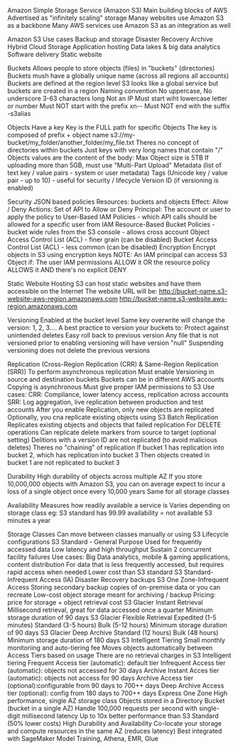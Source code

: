 Amazon Simple Storage Service (Amazon S3)
    Main building blocks of AWS
    Advertised as "infinitely scaling" storage
    Manay websites use Amazon S3 as a backbone
    Many AWS services use Amazon S3 as an integration as well

Amazon S3 Use cases
    Backup and storage
    Disaster Recovery
    Archive
    Hybrid Cloud Storage
    Application hosting
    Data lakes & big data analytics
    Software delivery
    Static website

Buckets
    Allows people to store objects (files) in "buckets" (directories)
    Buckets mush have a globally unique name (across all regions all accounts)
    Buckets are defined at the region level
    S3 looks like a global service but buckets are created in a region
    Naming convention
        No uppercase, No underscore
        3-63 characters long
        Not an IP
        Must start wiht lowercase letter or number
        Must NOT start with the prefix xn--
        Must NOT end with the suffix -s3alias

Objects
    Have a key
    Key is the FULL path for specific Objects
    The key is composed of prefix + object name
        s3://my-bucket/my_folder/another_folder/my_file.txt
    Theres no concept of directories within buckets
    Just keys with very long names that contain "/"
    Objects values are the content of the body:
        Max Object size is 5TB
        If uploading more than 5GB, must use "Multi-Part Upload"
    Metadata (list of text key / value pairs - system or user metadata)
    Tags (Unicode key / value pair - up to 10) - useful for security / lifecycle
    Version ID (if versioning is enabled)


Security
    JSON based policies
        Resources: buckets and objects
        Effect: Allow / Deny
        Actions: Set of API to Allow or Deny
        Principal: The account or user to apply the policy to
    User-Based
        IAM Policies - which API calls should be allowed for a specific user from IAM
    Resource-Based
        Bucket Policies - bucket wide rules from the S3 console - allows cross account
        Object Access Control List (ACL) - finer grain (can be disabled)
        Bucket Access Control List (ACL) - less common (can be disabled)
    Encryption
        Encrypt objects in S3 using encryption keys
    NOTE:
        An IAM principal can access S3 Object if:
            The user IAM permissions ALLOW it OR the resource policy ALLOWS it AND there's no explicit DENY

Static Website Hosting
    S3 can host static websites and have them accessible on the Internet
    The website URL will be:
        http://bucket-name.s3-website-aws-region.amazonaws.com
        http://bucket-name.s3-website.aws-region.amazonaws.com

Versioning
    Enabled at the bucket level
    Same key overwrite will change the version: 1, 2, 3....
    A best practice to version your buckets to:
        Protect against unintended deletes
        Easy roll back to previous version
    Any file that is not versioned prior to enabling versioning will have version "null"
    Suspending versioning does not delete the previous versions

Replication (Cross-Region Replication (CRR) & Same-Region Replication (SRR))
    To perform asynchronous replication
    Must enable Versioning in source and destination buckets
    Buckets can be in different AWS accounts
    Copying is asynchronous
    Must give proper IAM permissions to S3
    Use cases:
        CRR: Compliance, lower latency access, replication across accounts
        SRR: Log aggregation, live replication between production and test accounts
    After you enable Replication, only new objects are replicated
    Optionally, you cna replicate existing objects using S3 Batch Replication
        Replicates existing objects and objects that failed replication
    For DELETE operations
        Can replicate delete markers from source to target (optional setting)
        Delitions with a version ID are not replicated (to avoid malicious deletes)
    Theres no "chaining" of replication
        If bucket 1 has replication into bucket 2, which has replication into bucket 3
        Then objects created in bucket 1 are not replicated to bucket 3




Durability
    High durability of objects across multiple AZ
    If you store 10,000,000 objects with Amazon S3, you can on average expect to incur a loss of a single object once every 10,000 years
    Same for all storage classes

Availability
    Measures how readily available a service is
    Varies depending on storage class
        eg: S3 standard has 99.99 availability = not available 53 minutes a year

Storage Classes
    Can move between classes manually or using S3 Lifecycle configurations
    S3 Standard - General Purpose
        Used for frequently accessed data
        Low latency and high throughput
        Sustain 2 concurrent facility failures
        Use cases: Big Data analytics, mobile & gaming applications, content distribution
    For data that is less frequently accessed, but requires rapid access when needed
    Lower cost than S3 standard
        S3 Standard-Infrequent Access (IA)
            Disaster Recovery backups
        S3 One Zone-Infrequent Access
            Storing secondary backup copies of on-premise data or you can recreate
    Low-cost object storage meant for archiving / backup
    Pricing: price for storage + object retrieval cost
        S3 Glacier Instant Retrieval
            Millisecond retrieval, great for data accessed once a quarter
            Minimum storage duration of 90 days
        S3 Glacier Flexible Retrieval
            Expedited (1-5 minutes)
            Standard (3-5 hours)
            Bulk (5-12 hours)
            Minimum storage duration of 90 days
        S3 Glacier Deep Archive
            Standard (12 hours)
            Bulk (48 hours)
            Minimum storage duration of 180 days
        S3 Intelligent Tiering
            Small monthly monitoriing and auto-tiering fee
            Moves objects automatically between Access Tiers based on usage
            There are no retrieval charges in S3 Intelligent tiering
                Frequent Access tier (automatic): default tier
                Infrequent Access tier (automatic): objects not accessed for 30 days
                Archive Instant Acces tier (automatic): objects not access for 90 days
                Archive Access tier (optional):configurable from 90 days to 700++ days
                Deep Archive Access tier (optional): config from 180 days to 700++ days
        Express One Zone
            High performance, single AZ storage class
            Objects stored in a Directory Bucket (bucket in a single AZ)
            Handle 100,000 requests per second with single-digit millisecond latency
            Up to 10x better performance than S3 Standard (50% lower costs)
            High Durability and Availability
            Co-locate your storage and compute resources in the same AZ (reduces latency)
            Best integrated with SageMaker Model Training, Athena, EMR, Glue